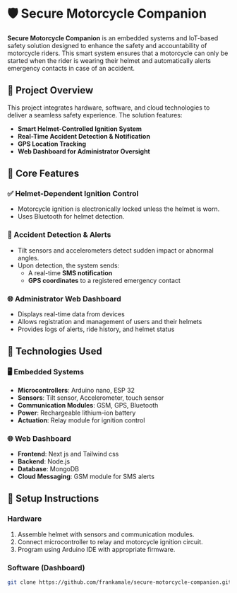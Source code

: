 # 🛡️ Secure Motorcycle Companion

**Secure Motorcycle Companion** is an embedded systems and IoT-based safety solution designed to enhance the safety and accountability of motorcycle riders. This smart system ensures that a motorcycle can only be started when the rider is wearing their helmet and automatically alerts emergency contacts in case of an accident.

## 🔧 Project Overview

This project integrates hardware, software, and cloud technologies to deliver a seamless safety experience. The solution features:

- **Smart Helmet-Controlled Ignition System**
- **Real-Time Accident Detection & Notification**
- **GPS Location Tracking**
- **Web Dashboard for Administrator Oversight**

## 🎯 Core Features

### ✅ Helmet-Dependent Ignition Control
- Motorcycle ignition is electronically locked unless the helmet is worn.
- Uses  Bluetooth for helmet detection.

### 🚨 Accident Detection & Alerts
- Tilt sensors and accelerometers detect sudden impact or abnormal angles.
- Upon detection, the system sends:
  - A real-time **SMS notification**
  - **GPS coordinates** to a registered emergency contact

### 🌐 Administrator Web Dashboard
- Displays real-time data from devices
- Allows registration and management of users and their helmets
- Provides logs of alerts, ride history, and helmet status

## 🔩 Technologies Used

### 🖥️ Embedded Systems
- **Microcontrollers**: Arduino nano, ESP 32
- **Sensors**: Tilt sensor, Accelerometer, touch sensor
- **Communication Modules**: GSM, GPS, Bluetooth
- **Power**: Rechargeable lithium-ion battery
- **Actuation**: Relay module for ignition control

### 🌐 Web Dashboard
- **Frontend**: Next js and Tailwind css
- **Backend**: Node.js
- **Database**: MongoDB
- **Cloud Messaging**: GSM module for SMS alerts

## 🚀 Setup Instructions

### Hardware
1. Assemble helmet with sensors and communication modules.
2. Connect microcontroller to relay and motorcycle ignition circuit.
3. Program using Arduino IDE with appropriate firmware.

### Software (Dashboard)
```bash
git clone https://github.com/frankamale/secure-motorcycle-companion.git


